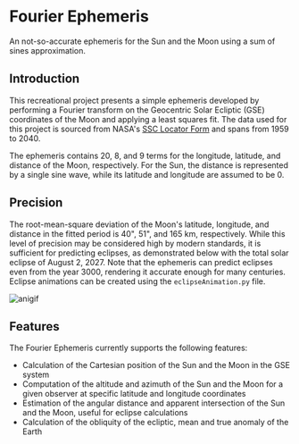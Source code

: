 # Fourier Ephemeris

An not-so-accurate ephemeris for the Sun and the Moon using a sum of sines approximation.

## Introduction

This recreational project presents a simple ephemeris developed by performing a Fourier transform on the Geocentric Solar Ecliptic (GSE) coordinates of the Moon and applying a least squares fit. The data used for this project is sourced from NASA's [SSC Locator Form](https://sscweb.gsfc.nasa.gov/cgi-bin/Locator.cgi) and spans from 1959 to 2040.

The ephemeris contains 20, 8, and 9 terms for the longitude, latitude, and distance of the Moon, respectively. For the Sun, the distance is represented by a single sine wave, while its latitude and longitude are assumed to be 0.

## Precision

The root-mean-square deviation of the Moon's latitude, longitude, and distance in the fitted period is 40", 51", and 165 km, respectively. While this level of precision may be considered high by modern standards, it is sufficient for predicting eclipses, as demonstrated below with the total solar eclipse of August 2, 2027. Note that the ephemeris can predict eclipses even from the year 3000, rendering it accurate enough for many centuries. Eclipse animations can be created using the `eclipseAnimation.py` file.

![anigif](https://github.com/PedroKKr/fourierEphem/assets/52111108/2182c447-dc76-451c-a769-c4d6ca8b9768)

## Features

The Fourier Ephemeris currently supports the following features:

- Calculation of the Cartesian position of the Sun and the Moon in the GSE system
- Computation of the altitude and azimuth of the Sun and the Moon for a given observer at specific latitude and longitude coordinates
- Estimation of the angular distance and apparent intersection of the Sun and the Moon, useful for eclipse calculations
- Calculation of the obliquity of the ecliptic, mean and true anomaly of the Earth
